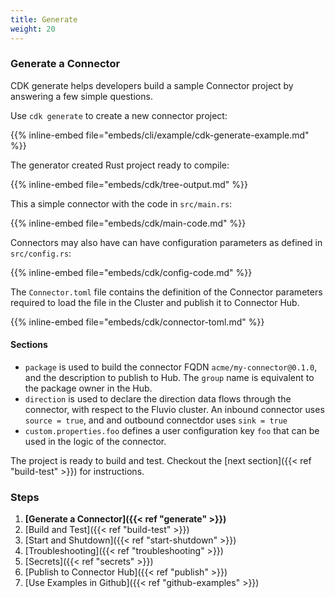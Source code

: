 ```yaml
---
title: Generate
weight: 20
---
```


### Generate a Connector

CDK generate helps developers build a sample Connector project by answering a few simple questions.

Use `cdk generate` to create a new connector project:

{{% inline-embed file="embeds/cli/example/cdk-generate-example.md" %}}

The generator created Rust project ready to compile:

{{% inline-embed file="embeds/cdk/tree-output.md" %}}


This a simple connector with the code in `src/main.rs`:

{{% inline-embed file="embeds/cdk/main-code.md" %}}


Connectors may also have can have configuration parameters as defined in `src/config.rs`:

{{% inline-embed file="embeds/cdk/config-code.md" %}}


 The `Connector.toml` file contains the definition of the Connector parameters required to load the file in the Cluster and publish it to Connector Hub.

{{% inline-embed file="embeds/cdk/connector-toml.md" %}}

#### Sections
* `package` is used to build the connector FQDN `acme/my-connector@0.1.0`, and the description to publish to  Hub. The `group` name is equivalent to the package owner in the Hub.
* `direction` is used to declare the direction data flows through the connector, with respect to the Fluvio cluster. An inbound connector uses `source = true`, and and outbound connectdor uses `sink = true`
* `custom.properties.foo` defines a user configuration key `foo` that can be used in the logic of the connector.

The project is ready to build and test. Checkout the [next section]({{< ref "build-test" >}}) for instructions.

### Steps

1. **[Generate a Connector]({{< ref "generate" >}})**
2. [Build and Test]({{< ref "build-test" >}})
3. [Start and Shutdown]({{< ref "start-shutdown" >}})
4. [Troubleshooting]({{< ref "troubleshooting" >}})
5. [Secrets]({{< ref "secrets" >}})
6. [Publish to Connector Hub]({{< ref "publish" >}})
7. [Use Examples in Github]({{< ref "github-examples" >}})